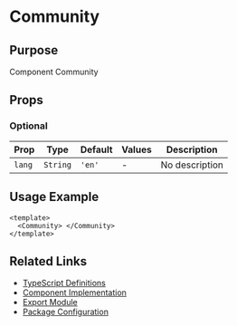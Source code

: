 # Community

## Purpose

Component Community

## Props

### Optional

| Prop   | Type     | Default | Values | Description    |
| ------ | -------- | ------- | ------ | -------------- |
| `lang` | `String` | `'en'`  | -      | No description |

## Usage Example

```vue
<template>
  <Community> </Community>
</template>
```

## Related Links

- [TypeScript Definitions](./Community.d.ts)
- [Component Implementation](./Community.vue)
- [Export Module](./community.js)
- [Package Configuration](./package.json)
